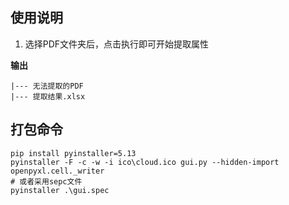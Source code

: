 ## 使用说明
1. 选择PDF文件夹后，点击执行即可开始提取属性

**输出** 
```
|--- 无法提取的PDF
|--- 提取结果.xlsx
```

## 打包命令
```shell
pip install pyinstaller=5.13
pyinstaller -F -c -w -i ico\cloud.ico gui.py --hidden-import openpyxl.cell._writer
# 或者采用sepc文件
pyinstaller .\gui.spec
```

